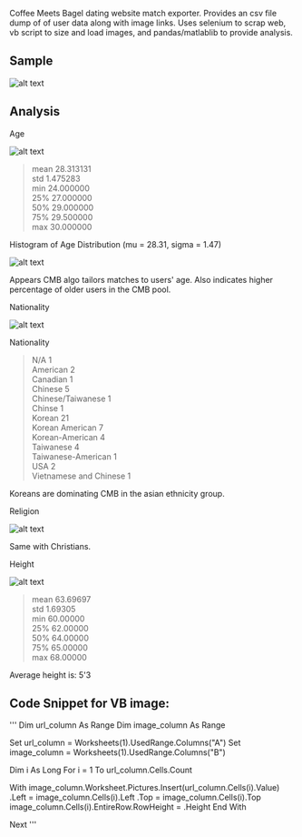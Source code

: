 Coffee Meets Bagel dating website match exporter.  Provides an csv file dump of of user data along with image links.  Uses selenium to scrap web, vb script to size and load images, and pandas/matlablib to provide analysis.  

## Sample 

![alt text](https://raw.githubusercontent.com/eugenechung81/cmb-excel-export/master/report/sample.png "Image")

## Analysis

Age

![alt text](https://raw.githubusercontent.com/eugenechung81/cmb-excel-export/master/report/age.png "Image")

> mean     28.313131  
> std       1.475283  
> min      24.000000  
> 25%      27.000000  
> 50%      29.000000  
> 75%      29.500000  
> max      30.000000  

Histogram of Age Distribution (mu = 28.31, sigma = 1.47)

![alt text](https://raw.githubusercontent.com/eugenechung81/cmb-excel-export/master/report/age-hist.png "Image")

Appears CMB algo tailors matches to users' age.  Also indicates higher percentage of older users in the CMB pool. 

Nationality 

![alt text](https://raw.githubusercontent.com/eugenechung81/cmb-excel-export/master/report/nationality.png "Image")

Nationality
> N/A                        1  
> American                   2  
> Canadian                   1  
> Chinese                    5  
> Chinese/Taiwanese          1  
> Chinse                     1  
> Korean                    21  
> Korean American            7  
> Korean-American            4  
> Taiwanese                  4  
> Taiwanese-American         1  
> USA                        2  
> Vietnamese and Chinese     1  

Koreans are dominating CMB in the asian ethnicity group. 

Religion 

![alt text](https://raw.githubusercontent.com/eugenechung81/cmb-excel-export/master/report/religion.png "Image")

Same with Christians. 

Height

![alt text](https://raw.githubusercontent.com/eugenechung81/cmb-excel-export/master/report/height.png "Image")

> mean     63.69697  
> std       1.69305  
> min      60.00000  
> 25%      62.00000  
> 50%      64.00000  
> 75%      65.00000  
> max      68.00000  

Average height is: 5'3 

## Code Snippet for VB image:

'''
Dim url_column As Range
Dim image_column As Range

Set url_column = Worksheets(1).UsedRange.Columns("A")
Set image_column = Worksheets(1).UsedRange.Columns("B")

Dim i As Long
For i = 1 To url_column.Cells.Count

  With image_column.Worksheet.Pictures.Insert(url_column.Cells(i).Value)
    .Left = image_column.Cells(i).Left
    .Top = image_column.Cells(i).Top
    image_column.Cells(i).EntireRow.RowHeight = .Height
  End With

Next
'''
